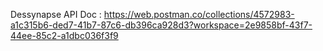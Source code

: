 Dessynapse API
Doc : https://web.postman.co/collections/4572983-a1c315b6-ded7-41b7-87c6-db396ca928d3?workspace=2e9858bf-43f7-44ee-85c2-a1dbc036f3f9
